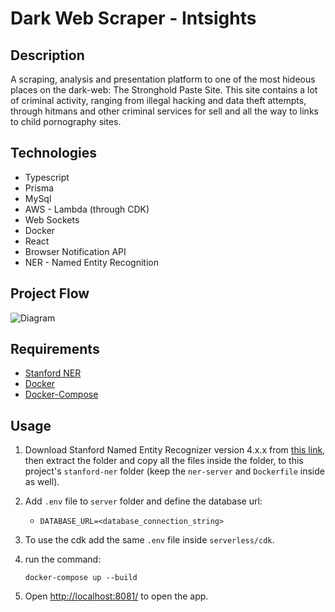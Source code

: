 # Dark Web Scraper - Intsights

## Description

A scraping, analysis and presentation platform to one of the most hideous places on the dark-web: The Stronghold Paste Site. This site contains a lot of criminal activity, ranging from illegal hacking and data theft attempts, through hitmans and other criminal services for sell and all the way to links to child pornography sites.

## Technologies

- Typescript
- Prisma
- MySql
- AWS - Lambda (through CDK)
- Web Sockets
- Docker
- React
- Browser Notification API
- NER - Named Entity Recognition

## Project Flow

![Diagram](https://i.ibb.co/48TRJ4P/Untitled-Diagram-drawio.png)

## Requirements

- [Stanford NER](https://nlp.stanford.edu/software/CRF-NER.shtml#:~:text=Download%20Stanford%20Named%20Entity%20Recognizer%20version%204.2.0)
- [Docker](https://docs.docker.com/get-docker/)
- [Docker-Compose](https://docs.docker.com/compose/install/)

## Usage

1. Download Stanford Named Entity Recognizer version 4.x.x from [this link](https://nlp.stanford.edu/software/CRF-NER.shtml#:~:text=Download%20Stanford%20Named%20Entity%20Recognizer%20version%204.2.0), then extract the folder and copy all the files inside the folder, to this project's `stanford-ner` folder (keep the `ner-server` and `Dockerfile` inside as well).
2. Add `.env` file to `server` folder and define the database url:
   - `DATABASE_URL=<database_connection_string>`
3. To use the cdk add the same `.env` file inside `serverless/cdk`.
4. run the command:

   ```
   docker-compose up --build
   ```

5. Open [http://localhost:8081/](http://localhost:8081/) to open the app.
